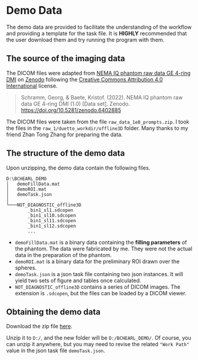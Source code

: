 # Demo Data

The demo data are provided to facilitate the understanding of the workflow and providing a template for the task file. It is **HIGHLY** recommended that the user download them and try running the program with them.

## The source of the imaging data

The DICOM files were adapted from [NEMA IQ phantom raw data GE 4-ring DMI](https://zenodo.org/record/6402885) on [Zenodo](https://zenodo.org/) following the [Creative Commons Attribution 4.0 International](https://creativecommons.org/licenses/by/4.0/legalcode) license.

> Schramm, Georg, & Baete, Kristof. (2022). NEMA IQ phantom raw data GE 4-ring DMI (1.0) [Data set]. Zenodo. https://doi.org/10.5281/zenodo.6402885

The DICOM files were taken from the file `raw_data_1e8_prompts.zip`. I took the files in the `raw_1/duetto_workdir/offline3D` folder. Many thanks to my friend Zhan Tong Zhang for preparing the data.

## The structure of the demo data

Upon unzipping, the demo data contain the following files.

```text
D:\BCHEARL_DEMO
│   demoFillData.mat
│   demoROI.mat
│   demoTask.json
│
└───NOT_DIAGNOSTIC_offline3D
        _bin1_sl1.sdcopen
        _bin1_sl10.sdcopen
        _bin1_sl11.sdcopen
        _bin1_sl12.sdcopen
        ...
```

- `demoFillData.mat` is a binary data containing the **filling parameters** of the phantom. The data were fabricated by me. They were not the actual data in the preparation of the phantom.
- `demoROI.mat` is a binary data for the preliminary ROI drawn over the spheres.
- `demoTask.json` is a json task file containing two json instances. It will yield two sets of figure and tables once calculated.
- `NOT_DIAGNOSTIC_offline3D` contains a series of DICOM images. The extension is `.sdcopen`, but the files can be loaded by a DICOM viewer.

## Obtaining the demo data

Download the zip file [here](https://mengxiangxi.info/Link/BCH_EARL.html).

Unzip it to `D:/`, and the new folder will be `D:/BCHEARL_DEMO/`. Of course, you can unzip it anywhere, but you may need to revise the related `"Work Path"` value in the json task file `demoTask.json`.
